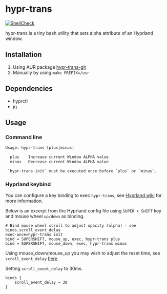 # hypr-trans

[![ShellCheck](https://github.com/hyprland-community/hypr-trans/actions/workflows/shellcheck.yml/badge.svg)](https://github.com/hyprland-community/hypr-trans/actions/workflows/shellcheck.yml)

hypr-trans is a tiny bash utility that sets alpha attribute of an Hyprland window.

## Installation

1. Using AUR package [hypr-trans-git](https://aur.archlinux.org/packages/hypr-trans-git)
2. Manually by using `make PREFIX=/usr`

## Dependencies

   - hyprctl
   - jq

## Usage
### Command line
```sh
Usage: hypr-trans [plus|minus]

  plus    Increase current Window ALPHA value
  minus   Decrease current Window ALPHA value

 `hypr-trans init` must be executed once before `plus` or `minus`.
 ```

 ### Hyprland keybind
 You can configure a key binding to exec `hypr-trans`, see [Hyprland wiki](https://wiki.hyprland.org/Configuring/Binds/) for more information.

 Below is an excerpt from the Hyprland config file using `SUPER + SHIFT` key and mouse wheel `up/down` as binding.
```jsonc
# Bind mouse wheel scroll to adjust opacity (alpha) - see binds.scroll_event_delay
exec-once=hypr-trans init
bind = SUPERSHIFT, mouse_up, exec, hypr-trans plus
bind = SUPERSHIFT, mouse_down, exec, hypr-trans minus
```

Using mouse_down/mouse_up you may wish to adjust the reset time, see `scroll_event_delay` [here](https://wiki.hyprland.org/Configuring/Variables/#binds).

Setting `scroll_event_delay` to 30ms.
```jsonc
binds {
    scroll_event_delay = 30
}
```

